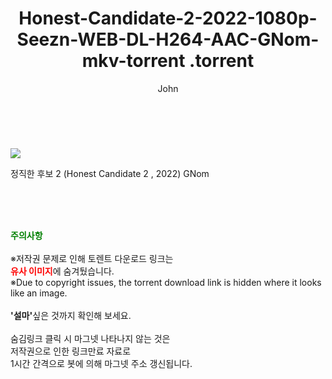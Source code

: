 ﻿---
layout: post
title:  "                   Honest-Candidate-2-2022-1080p-Seezn-WEB-DL-H264-AAC-GNom-mkv-torrent                .torrent"
author: John
categories: [ 영화 ]
tags: [  ]
image: https://torrentrj59.com/uploadfile/full/b63203eccf848e4c5d02fbccb4a08c655b4d7be0.jpg 
description: "                   Honest-Candidate-2-2022-1080p-Seezn-WEB-DL-H264-AAC-GNom-mkv-torrent                 torrent 정보 공유"
toc: true
toc_sticky: true
---

<br>
<p><img src="https://torrentrj59.com/uploadfile/full/b63203eccf848e4c5d02fbccb4a08c655b4d7be0.jpg"/></p>
 정직한 후보 2 (Honest Candidate 2 , 2022) GNom    
    
<br><br><br>
<p data-ke-size="size16"><b><span style="color: green;">주의사항</span></b><br /><br />※저작권 문제로 인해 토렌트 다운로드 링크는<br /><b><span style="color: red;">유사 이미지</span></b>에 숨겨뒀습니다.<br />※Due to copyright issues, the torrent download link is hidden where it looks like an image.<br /><br /><b>'설마'</b>싶은 것까지 확인해 보세요.<br /><br />숨김링크 클릭 시 마그넷 나타나지 않는 것은<br />저작권으로 인한 링크만료 자료로<br />1시간 간격으로 봇에 의해 마그넷 주소 갱신됩니다.</p>
